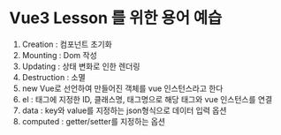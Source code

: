 # Vue3 Lesson 를 위한 용어 예습

1. Creation : 컴포넌트 초기화
2. Mounting : Dom 작성
3. Updating : 상태 변화로 인한 렌더링
4. Destruction : 소멸
5. new Vue로 선언하여 만들어진 객체를 vue 인스턴스라고 한다
6. el : 태그에 지정한 ID, 클래스명, 태그명으로 해당 태그와 vue 인스턴스를 연결
7. data : key와 value를 지정하는 json형식으로 데이터 입력 옵션
8. computed : getter/setter를 지정하는 옵션

